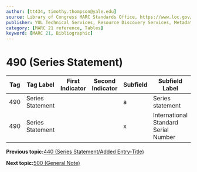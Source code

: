 ```yaml
---
author: [tt434, timothy.thompson@yale.edu]
source: Library of Congress MARC Standards Office, https://www.loc.gov/marc/bibliographic/bd490.html
publisher: YUL Technical Services, Resource Discovery Services, Metadata Services Unit
category: [MARC 21 reference, Tables]
keyword: [MARC 21, Bibliographic]
---
```


# 490 \(Series Statement\)

|Tag|Tag Label|First Indicator|Second Indicator|Subfield|Subfield Label|Repeatable|
|---|---------|---------------|----------------|--------|--------------|----------|
|490|Series Statement| | |a|Series statement|F|
|490|Series Statement| | |x|International Standard Serial Number|F|

**Previous topic:**[440 \(Series Statement/Added Entry-Title\)](../tables/440_bib_table.md)

**Next topic:**[500 \(General Note\)](../tables/500_bib_table.md)

